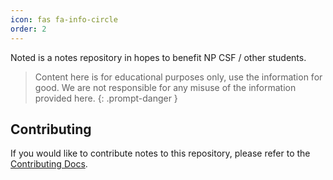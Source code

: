 ```yaml
---
icon: fas fa-info-circle
order: 2
---
```


Noted is a notes repository in hopes to benefit NP CSF / other students.

> Content here is for educational purposes only, use the information for good. We are not responsible for any misuse of the information provided here.
{: .prompt-danger }

## Contributing

If you would like to contribute notes to this repository, please refer to the [Contributing Docs](/contributing).

